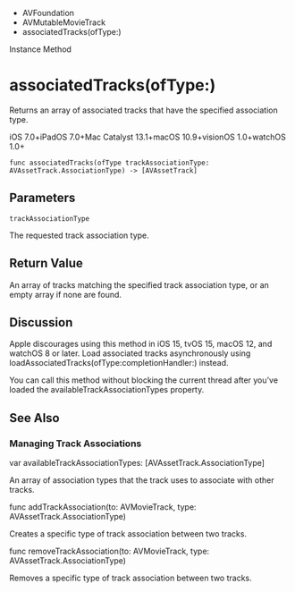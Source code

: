 

- AVFoundation
- AVMutableMovieTrack
-  associatedTracks(ofType:) 

Instance Method

# associatedTracks(ofType:)

Returns an array of associated tracks that have the specified association type.

iOS 7.0+iPadOS 7.0+Mac Catalyst 13.1+macOS 10.9+visionOS 1.0+watchOS 1.0+

``` source
func associatedTracks(ofType trackAssociationType: AVAssetTrack.AssociationType) -> [AVAssetTrack]
```

## Parameters 

`trackAssociationType`  

The requested track association type.

## Return Value

An array of tracks matching the specified track association type, or an empty array if none are found.

## Discussion

Apple discourages using this method in iOS 15, tvOS 15, macOS 12, and watchOS 8 or later. Load associated tracks asynchronously using loadAssociatedTracks(ofType:completionHandler:) instead.

You can call this method without blocking the current thread after you’ve loaded the availableTrackAssociationTypes property.

## See Also

### Managing Track Associations

var availableTrackAssociationTypes: [AVAssetTrack.AssociationType]

An array of association types that the track uses to associate with other tracks.

func addTrackAssociation(to: AVMovieTrack, type: AVAssetTrack.AssociationType)

Creates a specific type of track association between two tracks.

func removeTrackAssociation(to: AVMovieTrack, type: AVAssetTrack.AssociationType)

Removes a specific type of track association between two tracks.

